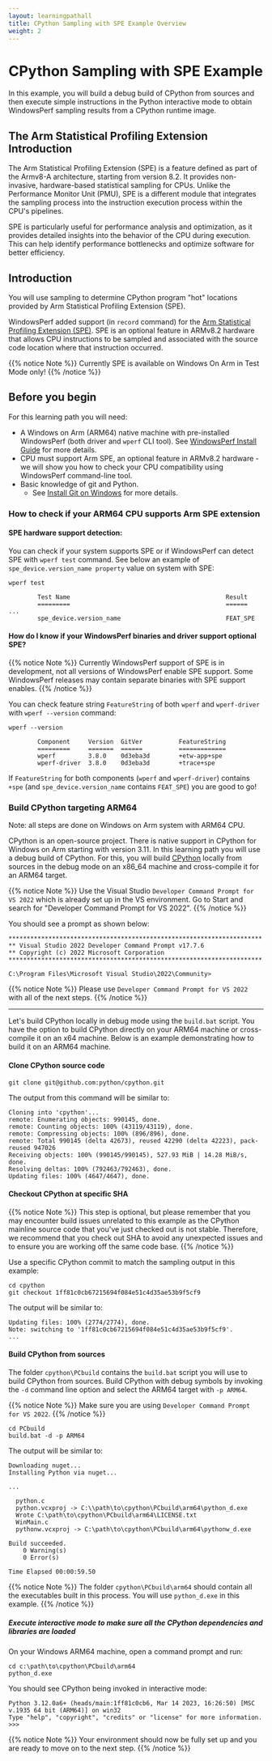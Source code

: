 ```yaml
---
layout: learningpathall
title: CPython Sampling with SPE Example Overview
weight: 2
---
```


# CPython Sampling with SPE Example

In this example, you will build a debug build of CPython from sources and then execute simple instructions in the Python interactive mode to obtain WindowsPerf sampling results from a CPython runtime image.

## The Arm Statistical Profiling Extension Introduction

The Arm Statistical Profiling Extension (SPE) is a feature defined as part of the Armv8-A architecture, starting from version 8.2. It provides non-invasive, hardware-based statistical sampling for CPUs. Unlike the Performance Monitor Unit (PMU), SPE is a different module that integrates the sampling process into the instruction execution process within the CPU's pipelines.

SPE is particularly useful for performance analysis and optimization, as it provides detailed insights into the behavior of the CPU during execution. This can help identify performance bottlenecks and optimize software for better efficiency.

## Introduction

You will use sampling to determine CPython program "hot" locations provided by Arm Statistical Profiling Extension (SPE).

WindowsPerf added support (in `record` command) for the [Arm Statistical Profiling Extension (SPE)](https://developer.arm.com/documentation/101136/22-1-3/MAP/Arm-Statistical-Profiling-Extension--SPE-). SPE is an optional feature in ARMv8.2 hardware that allows CPU instructions to be sampled and associated with the source code location where that instruction occurred.

{{% notice Note %}}
Currently SPE is available on Windows On Arm in Test Mode only!
{{% /notice %}}

## Before you begin

For this learning path you will need:
* A Windows on Arm (ARM64) native machine with pre-installed WindowsPerf (both driver and `wperf` CLI tool). See [WindowsPerf Install Guide](/install-guides/wperf/) for more details.
* CPU must support Arm SPE, an optional feature in ARMv8.2 hardware - we will show you how to check your CPU compatibility using WindowsPerf command-line tool.
* Basic knowledge of git and Python.
  * See [Install Git on Windows](https://github.com/git-guides/install-git#install-git-on-windows) for more details.

### How to check if your ARM64 CPU supports Arm SPE extension

#### SPE hardware support detection:

You can check if your system supports SPE or if WindowsPerf can detect SPE with `wperf test` command. See below an example of `spe_device.version_name property` value on system with SPE:

```console
wperf test
```

```output
        Test Name                                           Result
        =========                                           ======
...
        spe_device.version_name                             FEAT_SPE
```

#### How do I know if your WindowsPerf binaries and driver support optional SPE?

{{% notice Note %}}
Currently WindowsPerf support of SPE is in development, not all versions of WindowsPerf enable SPE support. Some WindowsPerf releases may contain separate binaries with SPE support enables.
{{% /notice %}}

You can check feature string `FeatureString` of both `wperf` and `wperf-driver` with `wperf --version` command:

```console
wperf --version
```

```output
        Component     Version  GitVer          FeatureString
        =========     =======  ======          =============
        wperf         3.8.0    0d3eba3d        +etw-app+spe
        wperf-driver  3.8.0    0d3eba3d        +trace+spe
```

If `FeatureString` for both components (`wperf` and `wperf-driver`) contains `+spe` (and `spe_device.version_name` contains `FEAT_SPE`) you are good to go!

### Build CPython targeting ARM64

Note: all steps are done on Windows on Arm system with ARM64 CPU.

CPython is an open-source project. There is native support in CPython for Windows on Arm starting with version 3.11. In this learning path you will use a debug build of CPython. For this, you will build [CPython](https://github.com/python/cpython) locally from sources in the debug mode on an x86_64 machine and cross-compile it for an ARM64 target. 

{{% notice Note %}}
Use the Visual Studio `Developer Command Prompt for VS 2022` which is already set up in the VS environment. Go to Start and search for "Developer Command Prompt for VS 2022".
{{% /notice %}}

You should see a prompt as shown below:

```output
**********************************************************************
** Visual Studio 2022 Developer Command Prompt v17.7.6
** Copyright (c) 2022 Microsoft Corporation
**********************************************************************

C:\Program Files\Microsoft Visual Studio\2022\Community>
```

{{% notice Note %}}
Please use `Developer Command Prompt for VS 2022` with all of the next steps.
{{% /notice %}}

---

Let's build CPython locally in debug mode using the `build.bat` script. You have the option to build CPython directly on your ARM64 machine or cross-compile it on an x64 machine. Below is an example demonstrating how to build it on an ARM64 machine.

#### Clone CPython source code

```command
git clone git@github.com:python/cpython.git
```

The output from this command will be similar to:

```output
Cloning into 'cpython'...
remote: Enumerating objects: 990145, done.
remote: Counting objects: 100% (43119/43119), done.
remote: Compressing objects: 100% (896/896), done.
remote: Total 990145 (delta 42673), reused 42290 (delta 42223), pack-reused 947026
Receiving objects: 100% (990145/990145), 527.93 MiB | 14.28 MiB/s, done.
Resolving deltas: 100% (792463/792463), done.
Updating files: 100% (4647/4647), done.
```

#### Checkout CPython at specific SHA

{{% notice Note %}}
This step is optional, but please remember that you may encounter build issues unrelated to this example as the CPython mainline source code that you've just checked out is not stable. Therefore, we recommend that you check out SHA to avoid any unexpected issues and to ensure you are working off the same code base.
{{% /notice %}}

Use a specific CPython commit to match the sampling output in this example:

```console
cd cpython
git checkout 1ff81c0cb67215694f084e51c4d35ae53b9f5cf9
```
The output will be similar to:

```output
Updating files: 100% (2774/2774), done.
Note: switching to '1ff81c0cb67215694f084e51c4d35ae53b9f5cf9'.
...
```

#### Build CPython from sources

The folder `cpython\PCbuild` contains the `build.bat` script you will use to build CPython from sources. Build CPython with debug symbols by invoking the `-d` command line option and select the ARM64 target with `-p ARM64`.

{{% notice Note %}}
Make sure you are using `Developer Command Prompt for VS 2022`.
{{% /notice %}}

```console
cd PCbuild
build.bat -d -p ARM64
```
The output will be similar to:

```output
Downloading nuget...
Installing Python via nuget...

...

  python.c
  python.vcxproj -> C:\\path\to\cpython\PCbuild\arm64\python_d.exe
  Wrote C:\path\to\cpython\PCbuild\arm64\LICENSE.txt
  WinMain.c
  pythonw.vcxproj -> C:\path\to\cpython\PCbuild\arm64\pythonw_d.exe

Build succeeded.
    0 Warning(s)
    0 Error(s)

Time Elapsed 00:00:59.50
```

{{% notice Note %}}
The folder `cpython\PCbuild\arm64` should contain all the executables built in this process. You will use `python_d.exe` in this example.
{{% /notice %}}

##### Execute interactive mode to make sure all the CPython dependencies and libraries are loaded

On your Windows ARM64 machine, open a command prompt and run:

```console
cd c:\path\to\cpython\PCbuild\arm64
python_d.exe
```
You should see CPython being invoked in interactive mode:

```output
Python 3.12.0a6+ (heads/main:1ff81c0cb6, Mar 14 2023, 16:26:50) [MSC v.1935 64 bit (ARM64)] on win32
Type "help", "copyright", "credits" or "license" for more information.
>>>
```

{{% notice Note %}}
Your environment should now be fully set up and you are ready to move on to the next step.
{{% /notice %}}
